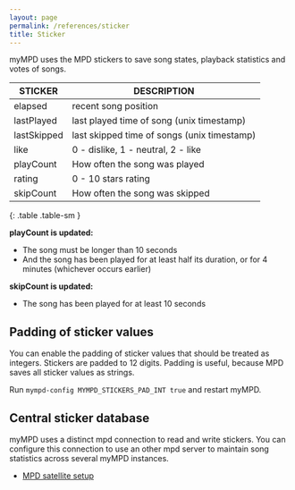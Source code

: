 ```yaml
---
layout: page
permalink: /references/sticker
title: Sticker
---
```


myMPD uses the MPD stickers to save song states, playback statistics and votes of songs.

| STICKER | DESCRIPTION |
| ------- | ----------- |
| elapsed | recent song position |
| lastPlayed | last played time of song (unix timestamp) |
| lastSkipped | last skipped time of songs (unix timestamp) |
| like | 0 - dislike, 1 - neutral, 2 - like |
| playCount | How often the song was played |
| rating | 0 - 10 stars rating |
| skipCount | How often the song was skipped |
{: .table .table-sm }

**playCount is updated:**

- The song must be longer than 10 seconds
- And the song has been played for at least half its duration, or for 4 minutes (whichever occurs earlier)

**skipCount is updated:**

- The song has been played for at least 10 seconds

## Padding of sticker values

You can enable the padding of sticker values that should be treated as integers. Stickers are padded to 12 digits. Padding is useful, because MPD saves all sticker values as strings.

Run `mympd-config MYMPD_STICKERS_PAD_INT true` and restart myMPD.

## Central sticker database

myMPD uses a distinct mpd connection to read and write stickers. You can configure this connection to use an other mpd server to maintain song statistics across several myMPD instances.

- [MPD satellite setup]({{site.baseurl}}/additional-topics/mpd-satellite-setup.md)
